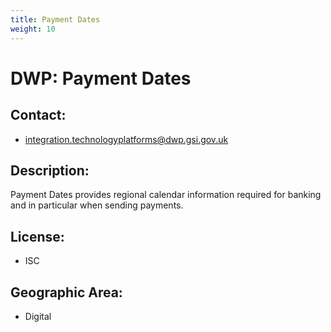 ```yaml
---
title: Payment Dates
weight: 10
---
```


# DWP: Payment Dates

## Contact:
 - [integration.technologyplatforms@dwp.gsi.gov.uk](mailto:integration.technologyplatforms@dwp.gsi.gov.uk)

## Description:
Payment Dates provides regional calendar information required for banking and in particular when sending payments.

## License:
 - ISC

## Geographic Area:
 - Digital

